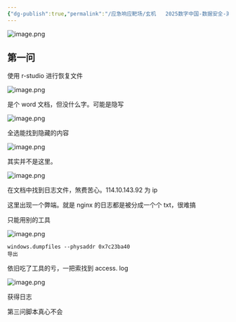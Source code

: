 ```yaml
---
{"dg-publish":true,"permalink":"/应急响应靶场/玄机   2025数字中国-数据安全-溯源与取证/","tags":["靶场","应急响应"]}
---
```


![image.png](https://s2.loli.net/2025/06/01/VnGPhe5xks3JU8d.png)

## 第一问
使用 r-studio 进行恢复文件

![image.png](https://s2.loli.net/2025/06/01/94UfYzbeq61FSBj.png)


是个 word 文档，但没什么字。可能是隐写

![image.png](https://s2.loli.net/2025/06/01/iVMxIr7ZgOeWEHy.png)


全选能找到隐藏的内容


![image.png](https://s2.loli.net/2025/06/01/9Ja1Azl8RUeo6GE.png)


其实并不是这里。

![image.png](https://s2.loli.net/2025/06/01/eXNDz7tEpwvyFfl.png)

在文档中找到日志文件，煞费苦心。114.10.143.92 为 ip


这里出现一个弊端。就是 nginx 的日志都是被分成一个个 txt，很难搞

只能用别的工具

![image.png](https://s2.loli.net/2025/06/01/EIUb6pnfu28wd15.png)

```
windows.dumpfiles --physaddr 0x7c23ba40
导出
```

依旧吃了工具的亏，一把索找到 access. log

![image.png](https://s2.loli.net/2025/06/01/IW9hM3d152zDu6j.png)

获得日志


第三问脚本真心不会